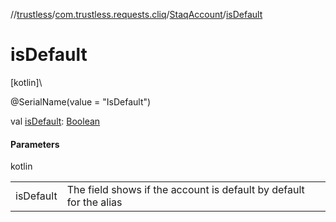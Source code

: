 //[trustless](../../../index.md)/[com.trustless.requests.cliq](../index.md)/[StaqAccount](index.md)/[isDefault](is-default.md)

# isDefault

[kotlin]\

@SerialName(value = &quot;IsDefault&quot;)

val [isDefault](is-default.md): [Boolean](https://kotlinlang.org/api/latest/jvm/stdlib/kotlin/-boolean/index.html)

#### Parameters

kotlin

| | |
|---|---|
| isDefault | The field shows if the account is default by default for the alias |

